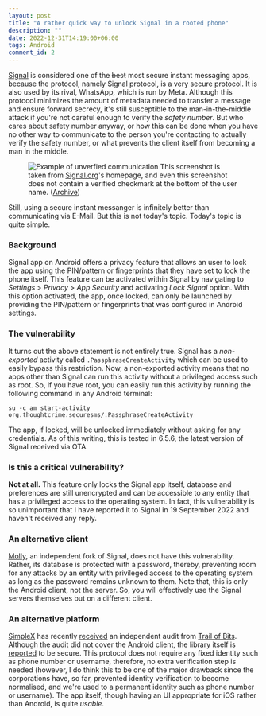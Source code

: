 ```yaml
---
layout: post
title: "A rather quick way to unlock Signal in a rooted phone"
description: ""
date: 2022-12-31T14:19:00+06:00
tags: Android
comment_id: 2
---
```


<a href="https://signal.org/" rel="noreferrer">Signal</a> is considered one of
the ~~best~~ most secure instant messaging apps, because the protocol, namely
Signal protocol, is a very secure protocol. It is also used by its rival,
WhatsApp, which is run by Meta. Although this protocol minimizes the amount of
metadata needed to transfer a message and ensure forward secrecy, it's still
susceptible to the man-in-the-middle attack if you're not careful enough to
verify the *safety number*. But who cares about safety number anyway, or how
this can be done when you have no other way to communicate to the person you're
contacting to actually verify the safety number, or what prevents the client
itself from becoming a man in the middle.

<figure>
  <img loading="lazy" src="https://signal.org/assets/features/pixel-screenshot-light-3f773957fb9e743250d07d7ce63ce68f5d16f6d161913f015425b1d7df9d8bcc.png" alt="Example of unverfied communication" rel="noreferrer" />
  <span class="marginnote">This screenshot is taken from <a href="https://signal.org/" rel="noreferrer">Signal.org</a>'s homepage, and even this screenshot does not contain a verified checkmark at the bottom of the user name. (<a href="https://web.archive.org/web/20221230014743/https://signal.org/" rel="noreferrer">Archive</a>)</span>
</figure>

Still, using a secure instant messanger is infinitely better than communicating
via E-Mail. But this is not today's topic. Today's topic is quite simple.

### Background

Signal app on Android offers a privacy feature that allows an user to lock the
app using the PIN/pattern or fingerprints that they have set to lock the phone
itself. This feature can be activated within Signal by navigating to *Settings*
\> *Privacy* \> *App Security* and activating *Lock Signal* option. With this
option activated, the app, once locked, can only be launched by providing the
PIN/pattern or fingerprints that was configured in Android settings.

### The vulnerability

It turns out the above statement is not entirely true. Signal has a
*non-exported* activity called `.PassphraseCreateActivity` which can be used to
easily bypass this restriction. Now, a non-exported activity means that no
apps other than Signal can run this activity without a privileged access such
as root. So, if you have root, you can easily run this activity by running the
following command in any Android terminal:


```shell
su -c am start-activity org.thoughtcrime.securesms/.PassphraseCreateActivity
```

The app, if locked, will be unlocked immediately without asking for any
credentials. As of this writing, this is tested in 6.5.6, the latest version
of Signal received via OTA.

### Is this a critical vulnerability?

**Not at all.** This feature only locks the Signal app itself, database and
preferences are still unencrypted and can be accessible to any entity that
has a privileged access to the operating system. In fact, this vulnerability is
so unimportant that I have reported it to Signal in 19 September 2022 and
haven't received any reply.

### An alternative client

<a href="https://molly.im/" rel="noreferrer">Molly</a>, an independent fork of
Signal, does not have this vulnerability. Rather, its database is protected
with a password, thereby, preventing room for any attacks by an entity with
privileged access to the operating system as long as the password remains
unknown to them. Note that, this is only the Android client, not the server.
So, you will effectively use the Signal servers themselves but on a different
client.


### An alternative platform

<a href="https://simplex.chat" rel="noreferrer">SimpleX</a> has recently <a href="https://simplex.chat/blog/20221108-simplex-chat-v4.2-security-audit-new-website.html" rel="noreferrer">received</a>
an independent audit from <a href="https://www.trailofbits.com/about" rel="noreferrer">Trail of Bits</a>.
Although the audit did not cover the Android client, the library itself is
<a href="https://github.com/trailofbits/publications/blob/master/reviews/SimpleXChat.pdf" rel="noreferrer">reported</a>
to be secure. This protocol does not require any fixed identity such as phone
number or username, therefore, no extra verification step is needed (however,
I do think this to be one of the major drawback since the corporations have, so
far, prevented identity verification to become normalised, and we're used to a
permanent identity such as phone number or username). The app itself, though
having an UI appropriate for iOS rather than Android, is quite *usable*.
